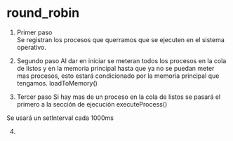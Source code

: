 # round_robin

1. Primer paso  
   Se registran los procesos que querramos que se ejecuten en el sistema operativo.

2. Segundo paso
   Al dar en iniciar se meteran todos los procesos en la cola de listos y en la memoria principal hasta que ya no se puedan meter mas procesos, esto estará condicionado por la memoria principal que tengamos.
   loadToMemory()

3. Tercer paso
   Si hay mas de un proceso en la cola de listos se pasará el primero a la sección de ejecución
   executeProcess()

Se usará un setInterval cada 1000ms

4. 